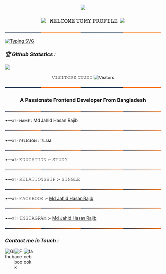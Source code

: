 <!-- Github README -->

<p align="center"><img src="https://img.shields.io/badge/I Am %20BANGLADESHI- NOOB PROGRAMMER-green?colorA=%23ff0000&colorB=%23017e40&style=flat-square">

</i></b></h3>
<h3 align="center">
  <img src="https://emoji.discord.st/emojis/768b108d-274f-4f44-a634-8477b16efce7.gif" width="25">
  &nbsp; 𝚆𝙴𝙻𝙲𝙾𝙼𝙴 𝚃𝙾 𝙼𝚈 𝙿𝚁𝙾𝙵𝙸𝙻𝙴&nbsp;
  <img src="https://emoji.discord.st/emojis/768b108d-274f-4f44-a634-8477b16efce7.gif" width="25">
</h3>
<img align="center" alt="line" src="https://github.com/DalpatRathore/dalpatrathore/blob/main/assets/images/line-1.svg">



[![Typing SVG](https://readme-typing-svg.herokuapp.com?color=%23F70B10&size=27&lines=𝙸+𝙰𝙼+𝙸𝙽𝙽𝙾𝙲𝙴𝙽𝚃+𝙱𝙾𝚈;+𝙸𝚃'𝚜+𝙽𝙾𝚃+𝙹𝚄𝚂𝚃+𝙰+𝙽𝙰𝙼𝙴+𝙱𝚁𝙾;𝙸𝚃'R+A+𝙱𝚁𝙰𝙽𝙳;𝚃𝙷𝙰𝙽𝙺+𝚈𝙾𝚄+𝙴𝚅𝙴𝚁𝚈𝙾𝙽𝙴;𝙻𝙾𝚅e+𝚄+𝙰𝙻𝙻+𝙵𝚁𝙸𝙴𝙽𝙳𝚂)](https://git.io/typing-svg)


<h3><b><i>🏆 Github Statistics :</i></b></h3>
<a href="https://github.com/islamickcyberchat"><img width=550 src="https://github-profile-trophy.vercel.app/?username=islamickcyberchat&theme=dracula&no-frame=true&title=Followers,Stars,Commit,Repository,Issues"/></a>

</p>
<p align="center"> 
 𝚅𝙸𝚂𝙸𝚃𝙾𝚁𝚂 𝙲𝙾𝚄𝙽𝚃
 <img src="https://profile-counter.glitch.me/islamickcyberchat/count.svg" alt="Visitors">
</p>

<img align="center" alt="line" src="https://github.com/DalpatRathore/dalpatrathore/blob/main/assets/images/line-1.svg">

<h3 align="center">A Passionate Frontend Developer From Bangladesh</h3>

<img align="center" alt="line" src="https://github.com/DalpatRathore/dalpatrathore/blob/main/assets/images/line-2.svg">

•—»✨  ɴᴀᴍᴇ      : Md Jahid Hasan Rajib 

<img align="center" alt="line" src="https://github.com/DalpatRathore/dalpatrathore/blob/main/assets/images/line-2.svg">

•—»✨  ʀᴇʟɪɢɪᴏɴ    : ɪꜱʟᴀᴍ

<img align="center" alt="line" src="https://github.com/DalpatRathore/dalpatrathore/blob/main/assets/images/line-2.svg">

•—»✨  𝙴𝙳𝚄𝙲𝙰𝚃𝙸𝙾𝙽 :- 𝚂𝚃𝚄𝙳𝚈

<img align="center" alt="line" src="https://github.com/DalpatRathore/dalpatrathore/blob/main/assets/images/line-2.svg">

•—»✨ 𝚁𝙴𝙻𝙰𝚃𝙸𝙾𝙽𝚂𝙷𝙸𝙿 :- 𝚂𝙸𝙽𝙶𝙻𝙴

<img align="center" alt="line" src="https://github.com/DalpatRathore/dalpatrathore/blob/main/assets/images/line-2.svg">

•—»✨ 𝙵𝙰𝙲𝙴𝙱𝙾𝙾𝙺 :- [Md Jahid Hasan Rajib  ](https://www.facebook.com/jahidhasanrajib500)

<img align="center" alt="line" src="https://github.com/DalpatRathore/dalpatrathore/blob/main/assets/images/line-2.svg">

 •—»✨  𝙸𝙽𝚂𝚃𝙰𝙶𝚁𝙰𝙼  :- [Md Jahid Hasan Rajib ](https://www.instagram.com/mdhahidhasanrajib500?igsh=ejFoa3RlcWY1c2Qw)

<img align="center" alt="line" src="https://github.com/DalpatRathore/dalpatrathore/blob/main/assets/images/line-2.svg">

<h3><b><i> Contact me in Touch :</i></b></h3>
<a href="https://github.com/islamickcyberchat"><img align="left" title="Github" alt="Github" width="30px" src="https://cdn.jsdelivr.net/npm/simple-icons@3.0.1/icons/github.svg" /></a>
<a href="https://www.facebook.com/jahidhasanrajib500"><img align="left" title="Facebook" alt="Facebook" width="30px" src="https://raw.githubusercontent.com/rahuldkjain/github-profile-readme-generator/master/src/images/icons/Social/facebook.svg" /></a>
<a href="https://www.facebook.com/jahidhasanrajib500"><img align="left" title="facebook" alt="facebook" width="30px" src="https://raw.githubusercontent.com/rahuldkjain/github-profile-readme-generator/master/src/images/icons/Social/facebook.svg" /></a>
